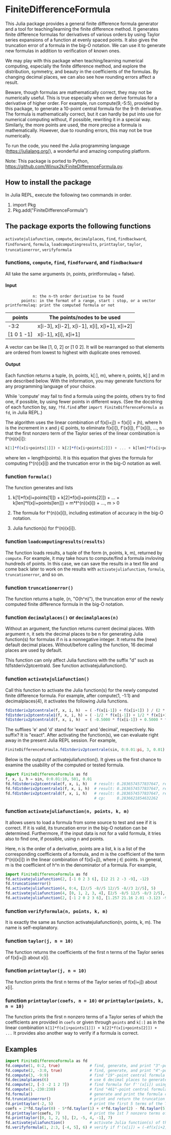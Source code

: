 # FiniteDifferenceFormula

This Julia package provides a general finite difference formula generator and a tool
for teaching/learning the finite difference method. It generates finite difference
formulas for derivatives of various orders by using Taylor series expansions of a
function at evenly spaced points. It also gives the truncation error of a formula
in the big-O notation. We can use it to generate new formulas in addition to
verification of known ones.

We may play with this package when teaching/learning numerical computing, especially
the finite difference method, and explore the distribution, symmetry, and beauty in
the coefficients of the formulas. By changing decimal places, we can also see how
rounding errors affect a result.

Beware, though formulas are mathematically correct, they may not be numerically useful.
This is true especially when we derive formulas for a derivative of higher order. For
example, run compute(9,-5:5), provided by this package, to generate a 10-point
central formula for the 9-th derivative. The formula is mathematically correct, but it
can hardly be put into use for numerical computing without, if possible, rewriting it
in a special way. Similarly, the more points are used, the more precise a formula
is mathematically. However, due to rounding errors, this may not be true numerically.

To run the code, you need the Julia programming language (https://julialang.org/), a
wonderful and amazing computing platform.

Note: This package is ported to Python, https://github.com/Winux2k/FiniteDifferenceFormula.py.

## How to install the package

In Julia REPL, execute the following two commands in order.

1. import Pkg
1. Pkg.add("FiniteDifferenceFormula")

## The package exports the following functions

```activatejuliafunction```, ```compute```, ```decimalplaces```, ```find```, ```findbackward```,
```findforward```, ```formula```, ```loadcomputingresults```, ```printtaylor```, ```taylor```,
```truncationerror```, ```verifyformula```

### functions, ```compute```, ```find```, ```findforward```, and ```findbackward```

All take the same arguments (n, points, printformulaq = false).

#### Input

```
            n: the n-th order derivative to be found
       points: in the format of a range, start : stop, or a vector
printformulaq: print the computed formula or not
```

|   points     |   The points/nodes to be used                  |
|   ---------- | ---------------------------------------------- |
|   -3:2       |   x[i-3], x[i-2], x[i-1], x[i], x[i+1], x[i+2] |
|   [1 0 1 -1] |   x[i-1], x[i], x[i+1]                         |

A vector can be like [1, 0, 2] or [1 0 2]. It will be rearranged so that elements are ordered
from lowest to highest with duplicate ones removed.

#### Output

Each function returns a tuple, (n, points, k[:], m), where n, points, k[:] and m are described below.
With the information, you may generate functions for any programming language of your choice.

While 'compute' may fail to find a formula using the points, others try to find one, if possible,
by using fewer points in different ways. (See the docstring of each function by, say,
```?fd.find``` after ```import FiniteDifferenceFormula as fd```, in Julia REPL.)

The algorithm uses the linear combination of f(x[i+j]) = f(x[i] + jh), where h is the increment
in x and j ∈ points, to eliminate f(x[i]), f'(x[i]), f''(x[i]), ..., so that the first nonzero
term of the Taylor series of the linear combination is f^(n)(x[i]):

```Julia
k[1]*f(x[i+points[1]]) + k[2]*f(x[i+points[2]]) + ... + k[len]*f(x[i+points[len]]) = m*f^(n)(x[i]) + ..., m > 0
```

where len = length(points). It is this equation that gives the formula for computing f^(n)(x[i])
and the truncation error in the big-O notation as well.

### function ```formula()```

The function generates and lists

1. k[1]\*f(x[i+points[1]]) + k[2]\*f(x[i+points[2]]) + ... + k[len]\*f(x[i+points[len]])
       = m\*f^(n)(x[i]) + ..., m > 0

1. The formula for f^(n)(x[i]), including estimation of accuracy in the big-O notation.

1. Julia function(s) for f^(n)(x[i]).

### function ```loadcomputingresults(results)```

The function loads results, a tuple of the form (n, points, k, m), returned by ```compute```.
For example, it may take hours to compute/find a formula invloving hundreds of points. In this
case, we can save the results in a text file and come back later to work on the results
with ```activatejuliafunction```, ```formula```, ```truncationerror```, and so on.

### function ```truncationerror()```

The function returns a tuple, (n, "O(h^n)"), the truncation error of the newly computed finite
difference formula in the big-O notation.

### function ```decimalplaces()``` or ```decimalplaces(n)```

Without an argument, the function returns current decimal places. With argument n, it sets the
decimal places to be n for generating Julia function(s) for formulas if n is a nonnegative
integer. It returns the (new) default decimal places. Without/before calling the function, 16
decimal places are used by default.

This function can only affect Julia functions with the suffix "d" such as fd1stderiv2ptcentrald.
See function activatejuliafunction().

### function ```activatejuliafunction()```

Call this function to activate the Julia function(s) for the newly computed finite
difference formula. For example, after compute(1, -1:1) and decimalplaces(4), it activates the
following Julia functions.

```Julia
fd1stderiv2ptcentrale(f, x, i, h)  = ( -f(x[i-1]) + f(x[i+1]) ) / (2 * h)
fd1stderiv2ptcentrale1(f, x, i, h) = ( -1/2 * f(x[i-1]) + 1/2 * f(x[i+1]) ) / h
fd1stderiv2ptcentrald(f, x, i, h)  = ( -0.5000 * f(x[i-1]) + 0.5000 * f(x[i+1]) ) / h
```
The suffixes 'e' and 'd' stand for 'exact' and 'decimal', respectively. No suffix? It is "exact".
After activating the function(s), we can evaluate right away in the present Julia REPL session. For example,

```Julia
FiniteDifferenceFormula.fd1stderiv2ptcentrale(sin, 0:0.01:pi, 3, 0.01)
```
Below is the output of activatejuliafunction(). It gives us the first chance to examine the usability
of the computed or tested formula.

```Julia
import FiniteDifferenceFormula as fd
f, x, i, h = sin, 0:0.01:10, 501, 0.01
fd.fd1stderiv2ptcentrale(f, x, i, h)   # result: 0.2836574577837647, relative error = 0.00166666%
fd.fd1stderiv2ptcentrale1(f, x, i, h)  # result: 0.2836574577837647, relative error = 0.00166666%
fd.fd1stderiv2ptcentrald(f, x, i, h)   # result: 0.2836574577837647, relative error = 0.00166666%
                                       # cp:     0.2836621854632262
```

### function ```activatejuliafunction(n, points, k, m)```

It allows users to load a formula from some source to test and see if it is correct. If it is valid,
its truncation error in the big-O notation can be determined. Furthermore, if the input data is not
for a valid formula, it tries also to find one, if possible, using n and points.

Here, n is the order of a derivative, points are a list, k is a list of the corresponding
coefficients of a formula, and m is the coefficient of the term f^(n)(x[i]) in the linear
combination of f(x[i+j]), where j ∈ points. In general, m is the coefficient of h^n in the
denominator of a formula. For example,

```Julia
import FiniteDifferenceFormula as fd
fd.activatejuliafunction(2, [-1 0 2 3 6], [12 21 2 -3 -9], -12)
fd.truncationerror()
fd.activatejuliafunction(4, 0:4, [2//5 -8//5 12//5 -8//3 2//5], 5)
fd.activatejuliafunction(4, [0, 1, 2, 3, 4], [2/5 -8/5 12/5 -8/3 2/5], 5)
fd.activatejuliafunction(2, [-1 2 0 2 3 6], [1.257 21.16 2.01 -3.123 -9.5], -12)
```
### function ```verifyformula(n, points, k, m)```

It is exactly the same as function activatejuliafunction(n, points, k, m). The name
is self-explanatory.

### function ```taylor(j, n = 10)```

The function returns the coefficients of the first n terms of the Taylor series of f(x[i+j])
about x[i].

### function ```printtaylor(j, n = 10)```

The function prints the first n terms of the Taylor series of f(x[i+j]) about x[i].

### function ```printtaylor(coefs, n = 10)``` or ```printtaylor(points, k, n = 10)```

The function prints the first n nonzero terms of a Taylor series of which the coefficients are
provided in ```coefs``` or given through ```points``` and ```k[:]``` as in the linear combination
```k[1]*f(x[i+points[1]]) + k[2]*f(x[i+points[2]]) + ...``` It provides also another way
to verify if a formula is correct.

## Examples
```Julia
import FiniteDifferenceFormula as fd
fd.compute(1, 0:2, true)             # find, generate, and print "3"-point forward formula for f'(x[i])
fd.compute(2, -3:0, true)            # find, generate, and print "4"-point backward formula for f''(x[i])
fd.compute(3, -9:9)                  # find "19"-point central formula for f'''(x[i])
fd.decimalplaces(6)                  # use 6 decimal places to generate Julia functions of computed formulas
fd.compute(2, [-3 -2 1 2 7])         # find formula for f''(x[i]) using points x[i+j], j = -3, -2, 1, 2, and 7
fd.compute(1,-230:230)               # find "461"-point central formula for f'(x[i]). it may take hours!
fd.formula()                         # generate and print the formula computed last time you called compute(...)
fd.truncationerror()                 # print and return the truncation error of the newly computed formula
fd.printtaylor(-2, 5)                # print the first 5 terms of the Taylor series of f(x[i-2]) about x[i]
coefs = 2*fd.taylor(0) - 5*fd.taylor(1) + 4*fd.taylor(2) - fd.taylor(5);
fd.printtaylor(coefs, 7)             # print the 1st 7 nonzero terms of the Taylor series of 2f(x[i]) - 5f(x[i+1]) + 4f(x[i+2]) - f(x[i+5])
fd.printtaylor([0, 1, 2, 5], [2, -5, 4, -1], 7)
fd.activatejuliafunction()           # activate Julia function(s) of the newly computed formula in present REPL session
fd.verifyformula(1, 2:3, [-4, 5], 6) # verify if f'(x[i]) = (-4f(x[i+2] + 5f(x[i+3)) / (6h) is a valid formula
```
